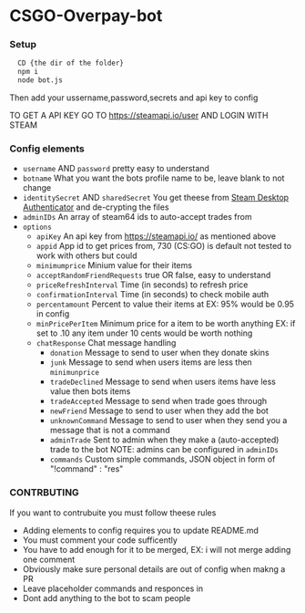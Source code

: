 # CSGO-Overpay-bot

### Setup

```BASH
  CD {the dir of the folder}
  npm i
  node bot.js
```
Then add your ussername,password,secrets and api key to config

TO GET A API KEY GO TO https://steamapi.io/user AND LOGIN WITH STEAM

### Config elements
- `username` AND `password` pretty easy to understand
- `botname` What you want the bots profile name to be, leave blank to not change
- `identitySecret` AND `sharedSecret` You get theese from [Steam Desktop Authenticator](https://github.com/Jessecar96/SteamDesktopAuthenticator/releases/tag/1.0.7.2) and de-crypting the files
- `adminIDs` An array of steam64 ids to auto-accept trades from
- `options`
	- `apiKey` An api key from https://steamapi.io/ as mentioned above
	- `appid` App id to get prices from, 730 (CS:GO) is default not tested to work with others but could
	- `minimumprice` Minium value for their items
	- `acceptRandomFriendRequests` true OR false, easy to understand
	- `priceRefreshInterval` Time (in seconds) to refresh price
	- `confirmationInterval` Time (in seconds) to check mobile auth
	- `percentamount` Percent to value their items at EX: 95% would be 0.95 in config
	- `minPricePerItem` Minimum price for a item to be worth anything EX: if set to .10 any item under 10 cents would be worth nothing
	- `chatResponse` Chat message handling
		- `donation` Message to send to user when they donate skins
		- `junk` Message to send when users items are less then `minimunprice`
		- `tradeDeclined` Message to send when users items have less value then bots items
		- `tradeAccepted` Message to send when trade goes through
		- `newFriend` Message to send to user when they add the bot
		- `unknownCommand` Message to send to user when they send you a message that is not a command
		- `adminTrade` Sent to admin when they make a (auto-accepted) trade to the bot NOTE: admins can be configured in `adminIDs`
		- `commands` Custom simple commands, JSON object in form of "!command"
: "res"





### CONTRBUTING
If you want to contrubuite you must follow theese rules
- Adding elements to config requires you to update README.md
- You must comment your code sufficently
- You have to add enough for it to be merged, EX: i will not merge adding one comment
- Obviously make sure personal details are out of config when makng a PR
- Leave placeholder commands and responces in
- Dont add anything to the bot to scam people

